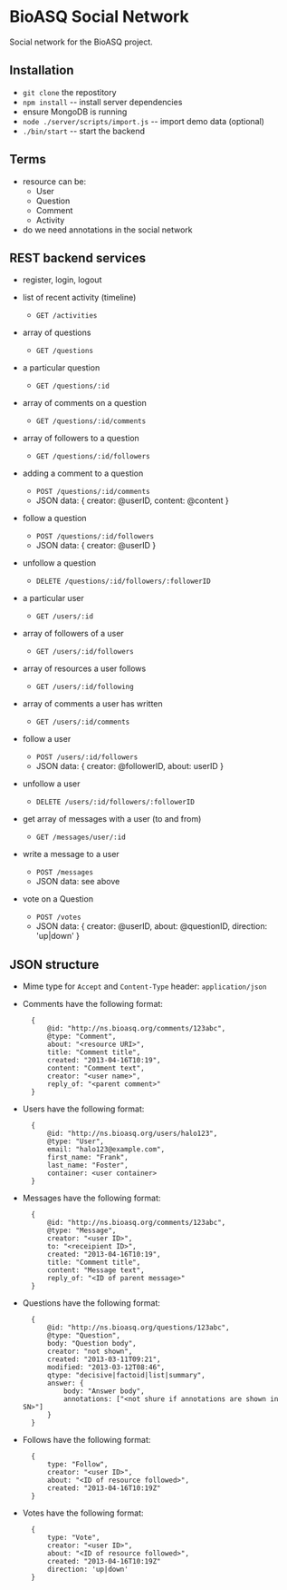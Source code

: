 BioASQ Social Network
=====================

Social network for the BioASQ project.

Installation
------------
* `git clone` the repostitory
* `npm install` -- install server dependencies
* ensure MongoDB is running
* `node ./server/scripts/import.js` -- import demo data (optional)
* `./bin/start` -- start the backend

Terms
-----
* resource can be:
    * User
    * Question
    * Comment
    * Activity
* do we need annotations in the social network

REST backend services
---------------------

* register, login, logout

* list of recent activity (timeline)
    * `GET /activities`

* array of questions
    * `GET /questions`
* a particular question
    * `GET /questions/:id`
* array of comments on a question
    * `GET /questions/:id/comments`
* array of followers to a question
    * `GET /questions/:id/followers`
* adding a comment to a question
    * `POST /questions/:id/comments`
    * JSON data: { creator: @userID, content: @content }
* follow a question
    * `POST /questions/:id/followers`
    * JSON data: { creator: @userID }
* unfollow a question
    * `DELETE /questions/:id/followers/:followerID`

* a particular user
    * `GET /users/:id`
* array of followers of a user
    * `GET /users/:id/followers`
* array of resources a user follows
    * `GET /users/:id/following`
* array of comments a user has written
    * `GET /users/:id/comments`
* follow a user
    * `POST /users/:id/followers`
    * JSON data: { creator: @followerID, about: userID }
* unfollow a user
    * `DELETE /users/:id/followers/:followerID`

* get array of messages with a user (to and from)
    * `GET /messages/user/:id`
* write a message to a user
    * `POST /messages`
    * JSON data: see above

* vote on a Question
    * `POST /votes`
    * JSON data: { creator: @userID, about: @questionID, direction: 'up|down' }


JSON structure
--------------
* Mime type for `Accept` and `Content-Type` header: `application/json`

* Comments have the following format:

        {
            @id: "http://ns.bioasq.org/comments/123abc",
            @type: "Comment",
            about: "<resource URI>",
            title: "Comment title",
            created: "2013-04-16T10:19",
            content: "Comment text",
            creator: "<user name>",
            reply_of: "<parent comment>"
        }

* Users have the following format:

        {
            @id: "http://ns.bioasq.org/users/halo123",
            @type: "User",
            email: "halo123@example.com",
            first_name: "Frank",
            last_name: "Foster",
            container: <user container>
        }

* Messages have the following format:

        {
            @id: "http://ns.bioasq.org/comments/123abc",
            @type: "Message",
            creator: "<user ID>",
            to: "<receipient ID>",
            created: "2013-04-16T10:19",
            title: "Comment title",
            content: "Message text",
            reply_of: "<ID of parent message>"
        }

* Questions have the following format:

        {
            @id: "http://ns.bioasq.org/questions/123abc",
            @type: "Question",
            body: "Question body",
            creator: "not shown",
            created: "2013-03-11T09:21",
            modified: "2013-03-12T08:46",
            qtype: "decisive|factoid|list|summary",
            answer: {
                body: "Answer body",
                annotations: ["<not shure if annotations are shown in SN>"]
            }
        }

* Follows have the following format:

        {
            type: "Follow",
            creator: "<user ID>",
            about: "<ID of resource followed>",
            created: "2013-04-16T10:19Z"
        }

* Votes have the following format:

        {
            type: "Vote",
            creator: "<user ID>",
            about: "<ID of resource followed>",
            created: "2013-04-16T10:19Z"
            direction: 'up|down'
        }
